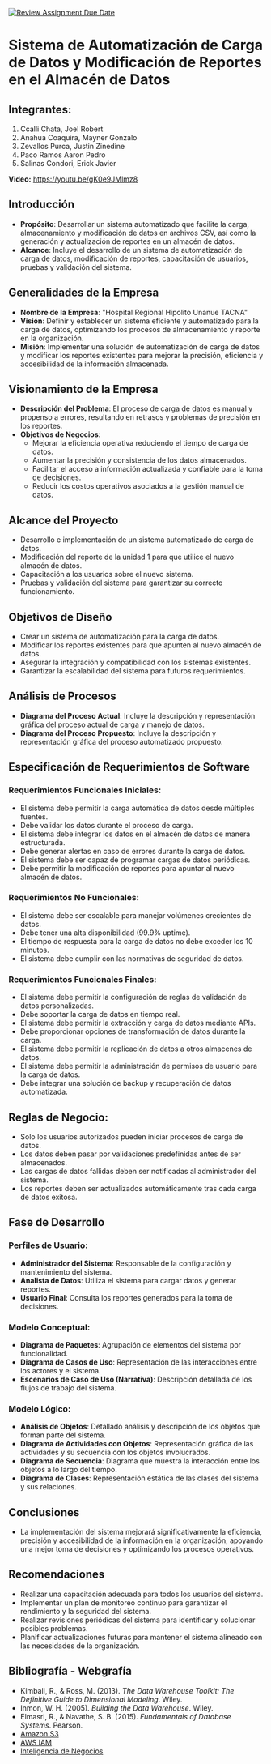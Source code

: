 [![Review Assignment Due Date](https://classroom.github.com/assets/deadline-readme-button-22041afd0340ce965d47ae6ef1cefeee28c7c493a6346c4f15d667ab976d596c.svg)](https://classroom.github.com/a/-EjFdzh7)

# Sistema de Automatización de Carga de Datos y Modificación de Reportes en el Almacén de Datos

## Integrantes:
1. Ccalli Chata, Joel Robert
2. Anahua Coaquira, Mayner Gonzalo
3. Zevallos Purca, Justin Zinedine
4. Paco Ramos Aaron Pedro
5. Salinas Condori, Erick Javier

**Video:** https://youtu.be/gK0e9JMlmz8


## Introducción
- **Propósito**: Desarrollar un sistema automatizado que facilite la carga, almacenamiento y modificación de datos en archivos CSV, así como la generación y actualización de reportes en un almacén de datos.
- **Alcance**: Incluye el desarrollo de un sistema de automatización de carga de datos, modificación de reportes, capacitación de usuarios, pruebas y validación del sistema.

## Generalidades de la Empresa
- **Nombre de la Empresa**: "Hospital Regional Hipolito Unanue TACNA"
- **Visión**: Definir y establecer un sistema eficiente y automatizado para la carga de datos, optimizando los procesos de almacenamiento y reporte en la organización.
- **Misión**: Implementar una solución de automatización de carga de datos y modificar los reportes existentes para mejorar la precisión, eficiencia y accesibilidad de la información almacenada.

## Visionamiento de la Empresa
- **Descripción del Problema**: El proceso de carga de datos es manual y propenso a errores, resultando en retrasos y problemas de precisión en los reportes.
- **Objetivos de Negocios**:
  - Mejorar la eficiencia operativa reduciendo el tiempo de carga de datos.
  - Aumentar la precisión y consistencia de los datos almacenados.
  - Facilitar el acceso a información actualizada y confiable para la toma de decisiones.
  - Reducir los costos operativos asociados a la gestión manual de datos.

## Alcance del Proyecto
- Desarrollo e implementación de un sistema automatizado de carga de datos.
- Modificación del reporte de la unidad 1 para que utilice el nuevo almacén de datos.
- Capacitación a los usuarios sobre el nuevo sistema.
- Pruebas y validación del sistema para garantizar su correcto funcionamiento.

## Objetivos de Diseño
- Crear un sistema de automatización para la carga de datos.
- Modificar los reportes existentes para que apunten al nuevo almacén de datos.
- Asegurar la integración y compatibilidad con los sistemas existentes.
- Garantizar la escalabilidad del sistema para futuros requerimientos.

## Análisis de Procesos
- **Diagrama del Proceso Actual**: Incluye la descripción y representación gráfica del proceso actual de carga y manejo de datos.
- **Diagrama del Proceso Propuesto**: Incluye la descripción y representación gráfica del proceso automatizado propuesto.

## Especificación de Requerimientos de Software
### Requerimientos Funcionales Iniciales:
- El sistema debe permitir la carga automática de datos desde múltiples fuentes.
- Debe validar los datos durante el proceso de carga.
- El sistema debe integrar los datos en el almacén de datos de manera estructurada.
- Debe generar alertas en caso de errores durante la carga de datos.
- El sistema debe ser capaz de programar cargas de datos periódicas.
- Debe permitir la modificación de reportes para apuntar al nuevo almacén de datos.

### Requerimientos No Funcionales:
- El sistema debe ser escalable para manejar volúmenes crecientes de datos.
- Debe tener una alta disponibilidad (99.9% uptime).
- El tiempo de respuesta para la carga de datos no debe exceder los 10 minutos.
- El sistema debe cumplir con las normativas de seguridad de datos.

### Requerimientos Funcionales Finales:
- El sistema debe permitir la configuración de reglas de validación de datos personalizadas.
- Debe soportar la carga de datos en tiempo real.
- El sistema debe permitir la extracción y carga de datos mediante APIs.
- Debe proporcionar opciones de transformación de datos durante la carga.
- El sistema debe permitir la replicación de datos a otros almacenes de datos.
- El sistema debe permitir la administración de permisos de usuario para la carga de datos.
- Debe integrar una solución de backup y recuperación de datos automatizada.

## Reglas de Negocio:
- Solo los usuarios autorizados pueden iniciar procesos de carga de datos.
- Los datos deben pasar por validaciones predefinidas antes de ser almacenados.
- Las cargas de datos fallidas deben ser notificadas al administrador del sistema.
- Los reportes deben ser actualizados automáticamente tras cada carga de datos exitosa.

## Fase de Desarrollo
### Perfiles de Usuario:
- **Administrador del Sistema**: Responsable de la configuración y mantenimiento del sistema.
- **Analista de Datos**: Utiliza el sistema para cargar datos y generar reportes.
- **Usuario Final**: Consulta los reportes generados para la toma de decisiones.

### Modelo Conceptual:
- **Diagrama de Paquetes**: Agrupación de elementos del sistema por funcionalidad.
- **Diagrama de Casos de Uso**: Representación de las interacciones entre los actores y el sistema.
- **Escenarios de Caso de Uso (Narrativa)**: Descripción detallada de los flujos de trabajo del sistema.

### Modelo Lógico:
- **Análisis de Objetos**: Detallado análisis y descripción de los objetos que forman parte del sistema.
- **Diagrama de Actividades con Objetos**: Representación gráfica de las actividades y su secuencia con los objetos involucrados.
- **Diagrama de Secuencia**: Diagrama que muestra la interacción entre los objetos a lo largo del tiempo.
- **Diagrama de Clases**: Representación estática de las clases del sistema y sus relaciones.

## Conclusiones
- La implementación del sistema mejorará significativamente la eficiencia, precisión y accesibilidad de la información en la organización, apoyando una mejor toma de decisiones y optimizando los procesos operativos.

## Recomendaciones
- Realizar una capacitación adecuada para todos los usuarios del sistema.
- Implementar un plan de monitoreo continuo para garantizar el rendimiento y la seguridad del sistema.
- Realizar revisiones periódicas del sistema para identificar y solucionar posibles problemas.
- Planificar actualizaciones futuras para mantener el sistema alineado con las necesidades de la organización.

## Bibliografía - Webgrafía
- Kimball, R., & Ross, M. (2013). *The Data Warehouse Toolkit: The Definitive Guide to Dimensional Modeling*. Wiley.
- Inmon, W. H. (2005). *Building the Data Warehouse*. Wiley.
- Elmasri, R., & Navathe, S. B. (2015). *Fundamentals of Database Systems*. Pearson.
- [Amazon S3](https://aws.amazon.com/s3/)
- [AWS IAM](https://aws.amazon.com/iam/)
- [Inteligencia de Negocios](https://en.wikipedia.org/wiki/Business_intelligence)

